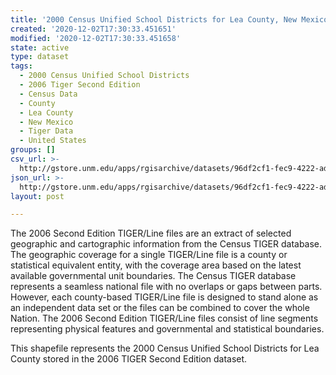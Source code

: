 ```yaml
---
title: '2000 Census Unified School Districts for Lea County, New Mexico, 2006se TIGER'
created: '2020-12-02T17:30:33.451651'
modified: '2020-12-02T17:30:33.451658'
state: active
type: dataset
tags:
  - 2000 Census Unified School Districts
  - 2006 Tiger Second Edition
  - Census Data
  - County
  - Lea County
  - New Mexico
  - Tiger Data
  - United States
groups: []
csv_url: >-
  http://gstore.unm.edu/apps/rgisarchive/datasets/96df2cf1-fec9-4222-ada2-866dd59a3d1e/tgr2006se_lea_sduni00.derived.csv
json_url: >-
  http://gstore.unm.edu/apps/rgisarchive/datasets/96df2cf1-fec9-4222-ada2-866dd59a3d1e/tgr2006se_lea_sduni00.derived.json
layout: post

---
```

The 2006 Second Edition TIGER/Line files are an extract of selected geographic and cartographic information from the Census TIGER database.  The geographic coverage for a single TIGER/Line file is a county or statistical equivalent entity, with the coverage area based on the latest available governmental unit boundaries. The Census TIGER database represents a seamless national file with no overlaps or gaps between parts.  However, each county-based TIGER/Line file is designed to stand alone as an independent data set or the files can be combined to cover the whole Nation.  The 2006 Second Edition  TIGER/Line files consist of line segments representing physical features and governmental and statistical boundaries.  

This shapefile represents the 2000 Census Unified School Districts for Lea County stored in the 2006 TIGER Second Edition dataset.
